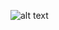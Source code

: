 ![alt text]([figures/img.png](https://github.com/lnterestingToTry/microbit-huskylens-maqueen/blob/main/img/side.png))
